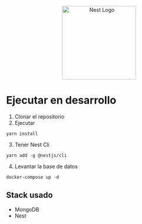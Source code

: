 <p align="center">
  <a href="http://nestjs.com/" target="blank"><img src="https://nestjs.com/img/logo-small.svg" width="200" alt="Nest Logo" /></a>
</p>

# Ejecutar en desarrollo

1. Clonar el repositorio
2. Ejecutar

```
yarn install
```

3. Tener Nest Cli

```
yarn add -g @nestjs/cli
```

4. Levantar la base de datos

```
docker-compose up -d
```

## Stack usado

- MongoDB
- Nest
